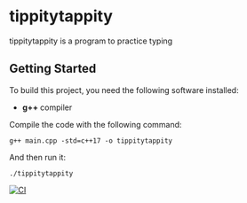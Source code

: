 # tippitytappity

tippitytappity is a program to practice typing

## Getting Started

To build this project, you need the following software installed:
 * **g++** compiler

Compile the code with the following command:

`g++ main.cpp -std=c++17 -o tippitytappity`

And then run it:

`./tippitytappity`

[![CI](https://github.com/andreshapir9/tippitytappity/actions/workflows/main.yml/badge.svg)](https://github.com/andreshapir9/tippitytappity/actions/workflows/main.yml)
